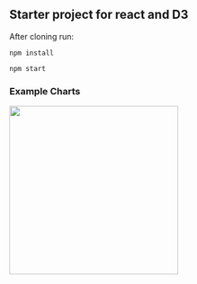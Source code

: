 ## Starter project for react and D3

After cloning run:   
   
```npm install```

 ```npm start```


 ### Example Charts

 <img src="images/pie-chart-image.png" width="300">
